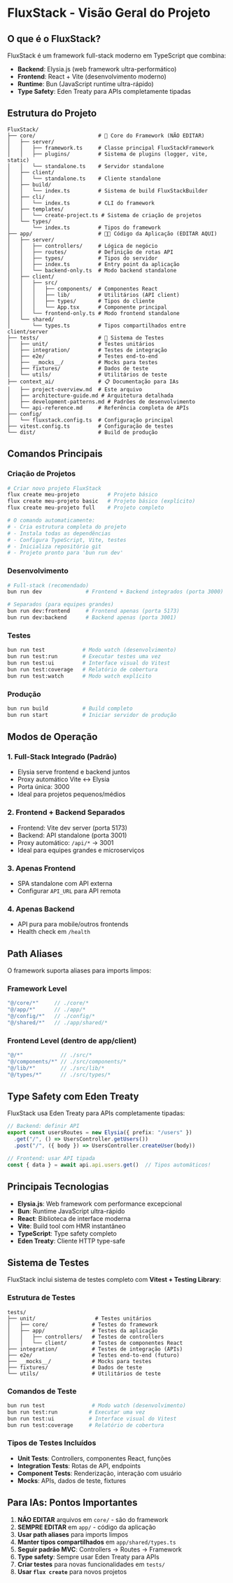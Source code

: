 # FluxStack - Visão Geral do Projeto

## O que é o FluxStack?

FluxStack é um framework full-stack moderno em TypeScript que combina:
- **Backend**: Elysia.js (web framework ultra-performático)
- **Frontend**: React + Vite (desenvolvimento moderno)
- **Runtime**: Bun (JavaScript runtime ultra-rápido)
- **Type Safety**: Eden Treaty para APIs completamente tipadas

## Estrutura do Projeto

```
FluxStack/
├── core/                    # 🔧 Core do Framework (NÃO EDITAR)
│   ├── server/
│   │   ├── framework.ts     # Classe principal FluxStackFramework
│   │   ├── plugins/         # Sistema de plugins (logger, vite, static)
│   │   └── standalone.ts    # Servidor standalone
│   ├── client/
│   │   └── standalone.ts    # Cliente standalone
│   ├── build/
│   │   └── index.ts         # Sistema de build FluxStackBuilder
│   ├── cli/
│   │   └── index.ts         # CLI do framework
│   ├── templates/
│   │   └── create-project.ts # Sistema de criação de projetos
│   └── types/
│       └── index.ts         # Tipos do framework
├── app/                     # 👨‍💻 Código da Aplicação (EDITAR AQUI)
│   ├── server/
│   │   ├── controllers/     # Lógica de negócio
│   │   ├── routes/          # Definição de rotas API
│   │   ├── types/           # Tipos do servidor
│   │   ├── index.ts         # Entry point da aplicação
│   │   └── backend-only.ts  # Modo backend standalone
│   ├── client/
│   │   ├── src/
│   │   │   ├── components/  # Componentes React
│   │   │   ├── lib/         # Utilitários (API client)
│   │   │   ├── types/       # Tipos do cliente
│   │   │   └── App.tsx      # Componente principal
│   │   └── frontend-only.ts # Modo frontend standalone
│   └── shared/
│       └── types.ts         # Tipos compartilhados entre client/server
├── tests/                   # 🧪 Sistema de Testes
│   ├── unit/                # Testes unitários
│   ├── integration/         # Testes de integração  
│   ├── e2e/                 # Testes end-to-end
│   ├── __mocks__/           # Mocks para testes
│   ├── fixtures/            # Dados de teste
│   └── utils/               # Utilitários de teste
├── context_ai/              # 📋 Documentação para IAs
│   ├── project-overview.md  # Este arquivo
│   ├── architecture-guide.md # Arquitetura detalhada
│   ├── development-patterns.md # Padrões de desenvolvimento
│   └── api-reference.md     # Referência completa de APIs
├── config/
│   └── fluxstack.config.ts  # Configuração principal
├── vitest.config.ts         # Configuração de testes
└── dist/                    # Build de produção
```

## Comandos Principais

### Criação de Projetos
```bash
# Criar novo projeto FluxStack
flux create meu-projeto         # Projeto básico
flux create meu-projeto basic   # Projeto básico (explícito)
flux create meu-projeto full    # Projeto completo

# O comando automaticamente:
# - Cria estrutura completa do projeto
# - Instala todas as dependências
# - Configura TypeScript, Vite, testes
# - Inicializa repositório git
# - Projeto pronto para 'bun run dev'
```

### Desenvolvimento
```bash
# Full-stack (recomendado)
bun run dev              # Frontend + Backend integrados (porta 3000)

# Separados (para equipes grandes)
bun run dev:frontend     # Frontend apenas (porta 5173)
bun run dev:backend      # Backend apenas (porta 3001)
```

### Testes
```bash
bun run test            # Modo watch (desenvolvimento)
bun run test:run        # Executar testes uma vez
bun run test:ui         # Interface visual do Vitest
bun run test:coverage   # Relatório de cobertura
bun run test:watch      # Modo watch explícito
```

### Produção
```bash
bun run build           # Build completo
bun run start           # Iniciar servidor de produção
```

## Modos de Operação

### 1. Full-Stack Integrado (Padrão)
- Elysia serve frontend e backend juntos
- Proxy automático Vite ↔ Elysia
- Porta única: 3000
- Ideal para projetos pequenos/médios

### 2. Frontend + Backend Separados
- Frontend: Vite dev server (porta 5173)
- Backend: API standalone (porta 3001)
- Proxy automático: `/api/*` → 3001
- Ideal para equipes grandes e microserviços

### 3. Apenas Frontend
- SPA standalone com API externa
- Configurar `API_URL` para API remota

### 4. Apenas Backend
- API pura para mobile/outros frontends
- Health check em `/health`

## Path Aliases

O framework suporta aliases para imports limpos:

### Framework Level
```typescript
"@/core/*"     // ./core/*
"@/app/*"      // ./app/*
"@/config/*"   // ./config/*
"@/shared/*"   // ./app/shared/*
```

### Frontend Level (dentro de app/client)
```typescript
"@/*"            // ./src/*
"@/components/*" // ./src/components/*
"@/lib/*"        // ./src/lib/*
"@/types/*"      // ./src/types/*
```

## Type Safety com Eden Treaty

FluxStack usa Eden Treaty para APIs completamente tipadas:

```typescript
// Backend: definir API
export const usersRoutes = new Elysia({ prefix: "/users" })
  .get("/", () => UsersController.getUsers())
  .post("/", ({ body }) => UsersController.createUser(body))

// Frontend: usar API tipada
const { data } = await api.api.users.get()  // Tipos automáticos!
```

## Principais Tecnologias

- **Elysia.js**: Web framework com performance excepcional
- **Bun**: Runtime JavaScript ultra-rápido
- **React**: Biblioteca de interface moderna
- **Vite**: Build tool com HMR instantâneo
- **TypeScript**: Type safety completo
- **Eden Treaty**: Cliente HTTP type-safe

## Sistema de Testes

FluxStack inclui sistema de testes completo com **Vitest + Testing Library**:

### Estrutura de Testes
```
tests/
├── unit/                   # Testes unitários
│   ├── core/              # Testes do framework
│   ├── app/               # Testes da aplicação
│   │   ├── controllers/   # Testes de controllers
│   │   └── client/        # Testes de componentes React
├── integration/           # Testes de integração (APIs)
├── e2e/                   # Testes end-to-end (futuro)
├── __mocks__/             # Mocks para testes
├── fixtures/              # Dados de teste
└── utils/                 # Utilitários de teste
```

### Comandos de Teste
```bash
bun run test               # Modo watch (desenvolvimento)
bun run test:run          # Executar uma vez
bun run test:ui           # Interface visual do Vitest
bun run test:coverage     # Relatório de cobertura
```

### Tipos de Testes Incluídos
- **Unit Tests**: Controllers, componentes React, funções
- **Integration Tests**: Rotas de API, endpoints
- **Component Tests**: Renderização, interação com usuário
- **Mocks**: APIs, dados de teste, fixtures

## Para IAs: Pontos Importantes

1. **NÃO EDITAR** arquivos em `core/` - são do framework
2. **SEMPRE EDITAR** em `app/` - código da aplicação
3. **Usar path aliases** para imports limpos
4. **Manter tipos compartilhados** em `app/shared/types.ts`
5. **Seguir padrão MVC**: Controllers → Routes → Framework
6. **Type safety**: Sempre usar Eden Treaty para APIs
7. **Criar testes** para novas funcionalidades em `tests/`
8. **Usar `flux create`** para novos projetos